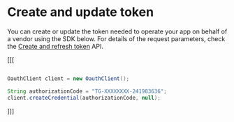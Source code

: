 # Create and update token

You can create or update the token needed to operate your app on behalf of a vendor using the SDK below. For details of the request parameters, check the [Create and refresh token](/developers/en/reference/oauth/_oauth_token/post) API.


[[[
```java

OauthClient client = new OauthClient();

String authorizationCode = "TG-XXXXXXXX-241983636";
client.createCredential(authorizationCode, null);
```
]]]
